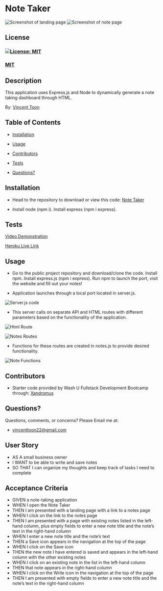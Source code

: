 # Note Taker

![Screenshot of landing page](./public/assets/images/landing-page.jpg)
![Screenshot of note page](./public/assets/images/Note-page.jpg)

## License
### [![License: MIT](https://img.shields.io/badge/License-MIT-yellow.svg)](https://opensource.org/licenses/MIT)
### [MIT](https://opensource.org/licenses/MIT)

## Description

This application uses Express.js and Node to dynamically generate a note taking dashboard through HTML.

By: [Vincent Toon](https://github.com/vincenttoon)

## Table of Contents

* [Installation](#installation)

* [Usage](#usage)  

* [Contributors](#contributors)

* [Tests](#tests)

* [Questions?](#questions)

## Installation

* Head to the repository to download or view this code: [Note Taker](https://github.com/Vincenttoon/note-taker-dream-maker)

* Install node (npm i). Install express (npm i express).

## Tests

[Video Demonstration](https://drive.google.com/file/d/1ryQCMY88L-AJIQSbVtdR0ATaEhpdGJVe/view)

[Heroku Live Link](https://note-taker-dream-maker-205.herokuapp.com/)

## Usage

* Go to the public project repository and download/clone the code. Install npm. Install express.js (npm i express). Run npm to launch the port, visit the website and fill out your notes!

* Application launches through a local port located in server.js.

![Server.js code](./public/assets/images/server-js.jpg)

* This server calls on separate API and HTML routes with different parameters based on the functionality of the application.

![Html Route](./public/assets/images/html-routes.jpg)

![Notes Routes](./public/assets/images/notes-routes.jpg)

* Functions for these routes are created in notes.js to provide desired functionality.

![Note Functions](./public/assets/images/note-functions.jpg)

## Contributors

* Starter code provided by Wash U Fullstack Development Bootcamp through: [Xandromus](https://github.com/coding-boot-camp/miniature-eureka)

## Questions?

Questions, comments, or concerns? Please Email me at:
* vincenttoon22@gmail.com

## User Story
- AS A small business owner
- I WANT to be able to write and save notes
- SO THAT I can organize my thoughts and keep track of tasks I need to complete

## Acceptance Criteria
- GIVEN a note-taking application
- WHEN I open the Note Taker
- THEN I am presented with a landing page with a link to a notes page
- WHEN I click on the link to the notes page
- THEN I am presented with a page with existing notes listed in the left-hand column, plus empty fields to enter a new note title and the note’s text in the right-hand column
- WHEN I enter a new note title and the note’s text
- THEN a Save icon appears in the navigation at the top of the page
- WHEN I click on the Save icon
- THEN the new note I have entered is saved and appears in the left-hand column with the other existing notes
- WHEN I click on an existing note in the list in the left-hand column
- THEN that note appears in the right-hand column
- WHEN I click on the Write icon in the navigation at the top of the page
- THEN I am presented with empty fields to enter a new note title and the note’s text in the right-hand column
